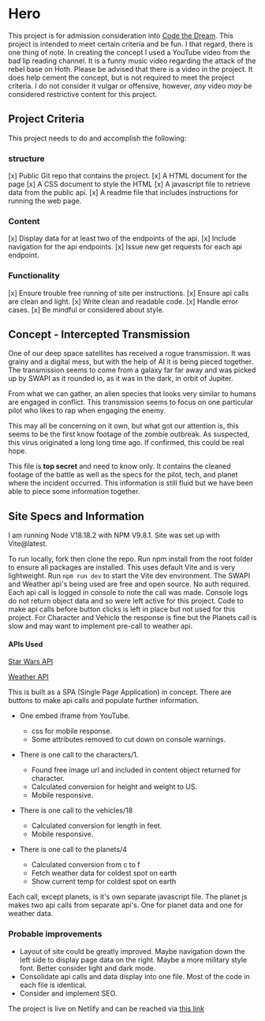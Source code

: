 # Hero
This project is for admission consideration into [Code the Dream](https://codethedream.org/). This project is intended to meet certain criteria and be fun. I that regard, there is one thing of note. In creating the concept I used a YouTube video from the bad lip reading channel. It is a funny music video regarding the attack of the rebel base on Hoth. Please be advised that there is a video in the project. It does help cement the concept, but is not required to meet the project criteria. I do not consider it vulgar or offensive, however, *any* video *may* be considered restrictive content for this project.

## Project Criteria
This project needs to do and accomplish the following:
### structure
[x] Public Git repo that contains the project.
[x] A HTML document for the page
[x] A CSS document to style the HTML
[x] A javascript file to retrieve data from the public api.
[x] A readme file that includes instructions for running the web page.
### Content
[x] Display data for at least two of the endpoints of the api.
[x] Include navigation for the api endpoints.
[x] Issue new get requests for each api endpoint.
### Functionality
[x] Ensure trouble free running of site per instructions.
[x] Ensure api calls are clean and light.
[x] Write clean and readable code.
[x] Handle error cases.
[x] Be mindful or considered about style.

## Concept - Intercepted Transmission
One of our deep space satellites has received a rogue transmission. It was grainy and a digital mess, but with the help of AI it is being pieced together. The transmission seems to come from a galaxy far far away and was picked up by SWAPI as it rounded io, as it was in the dark, in orbit of Jupiter.

From what we can gather, an alien species that looks very similar to humans are engaged in conflict. This transmission seems to focus on one particular pilot who likes to rap when engaging the enemy.

This may all be concerning on it own, but what got our attention is, this seems to be the first know footage of the zombie outbreak. As suspected, this virus originated a long long time ago. If confirmed, this could be real hope.

This file is **top secret** and need to know only. It contains the cleaned footage of the battle as well as the specs for the pilot, tech, and planet where the incident occurred. This information is still fluid but we have been able to piece some information together.

## Site Specs and Information
I am running Node V18.18.2 with NPM V9.8.1. Site was set up with Vite@latest.

To run locally, fork then clone the repo. Run npm install from the root folder to ensure all packages are installed. This uses default Vite and is very lightweight. Run 
```npm run dev```
to start the Vite dev environment. The SWAPI and Weather api's being used are free and open source. No auth required. Each api call is logged in console to note the call was made. Console logs do not return object data and so were left active for this project. Code to make api calls before button clicks is left in place but not used for this project. For Character and Vehicle the response is fine but the Planets call is slow and may want to implement pre-call to weather api.

#### APIs Used
[Star Wars API](https://www.swapi.tech/documentation)

[Weather API](https://open-meteo.com/en/docs)

This is built as a SPA (Single Page Application) in concept. There are buttons to make api calls and populate further information.

* One embed iframe from YouTube.
  * css for mobile response.
  * Some attributes removed to cut down on console warnings.

* There is one call to the characters/1.
  * Found free image url and included in content object returned for character.
  * Calculated conversion for height and weight to US.
  * Mobile responsive.
* There is one call to the vehicles/18
  * Calculated conversion for length in feet.
  * Mobile responsive.
* There is one call to the planets/4
  * Calculated conversion from c to f
  * Fetch weather data for coldest spot on earth
  * Show current temp for coldest spot on earth

Each call, except planets, is it's own separate javascript file. The planet js makes two api calls from separate api's. One for planet data and one for weather data.

### Probable improvements
* Layout of site could be greatly improved. Maybe navigation down the left side to display page data on the right. Maybe a more military style font. Better consider light and dark mode.
* Consolidate api calls and data display into one file. Most of the code in each file is identical.
* Consider and implement SEO.

The project is live on Netlify and can be reached via [this link](https://fastidious-cuchufli-e25756.netlify.app/)